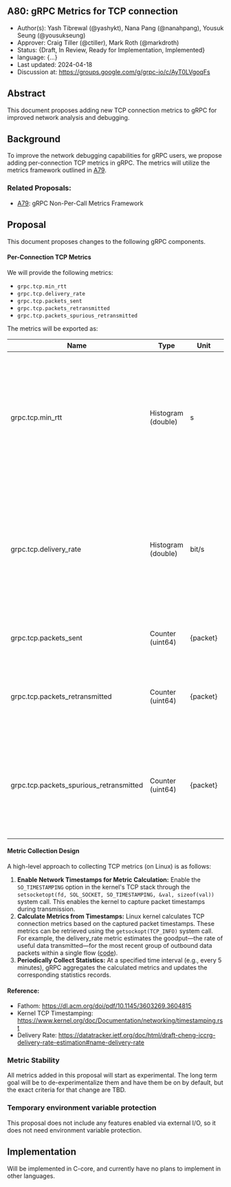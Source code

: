 A80: gRPC Metrics for TCP connection
----
* Author(s):  Yash Tibrewal (@yashykt), Nana Pang (@nanahpang), Yousuk Seung (@yousukseung)
* Approver: Craig Tiller (@ctiller), Mark Roth (@markdroth)
* Status: {Draft, In Review, Ready for Implementation, Implemented}
* language: {...}
* Last updated: 2024-04-18
* Discussion at: https://groups.google.com/g/grpc-io/c/AyT0LVgoqFs

## Abstract

This document proposes adding new TCP connection metrics to gRPC for improved network analysis and debugging.

## Background

To improve the network debugging capabilities for gRPC users, we propose adding per-connection TCP metrics in gRPC. The metrics will utilize the metrics framework outlined in  [A79].

### Related Proposals: 
* [A79]: gRPC Non-Per-Call Metrics Framework

[A79]: A79-non-per-call-metrics-architecture.md

## Proposal

This document proposes changes to the following gRPC components.

#### Per-Connection TCP Metrics

We will provide the following metrics:
- `grpc.tcp.min_rtt`
- `grpc.tcp.delivery_rate`
- `grpc.tcp.packets_sent`
- `grpc.tcp.packets_retransmitted`
- `grpc.tcp.packets_spurious_retransmitted`

The metrics will be exported as:

| Name          | Type  | Unit  | Labels  | Description |
| ------------- | ----- | ----- | ------- | ----------- |
| grpc.tcp.min_rtt | Histogram (double) | s | None | Records TCP's current estimate of minimum round trip time (RTT), typically used as an indication of the network health between two endpoints.<br /> RTT = packet acked timestamp - packet sent timestamp. |
| grpc.tcp.delivery_rate | Histogram (double) | bit/s | None | Records latest goodput measured of the TCP connection. <br /> Elapsed time = packet acked timestamp - last packet acked timestamp. <br /> Delivery rate = packet acked bytes / elapsed time. |
| grpc.tcp.packets_sent | Counter (uint64) | {packet} | None | Records total packets TCP sends in the calculation period. |
| grpc.tcp.packets_retransmitted | Counter (uint64) | {packet} | None | Records total packets lost in the calculation period, including lost or spuriously retransmitted packets. |
| grpc.tcp.packets_spurious_retransmitted | Counter (uint64) | {packet} | None | Records total packets spuriously retransmitted packets in the calculation period. These are retransmissions that TCP later discovered unnecessary.|


#### Metric Collection Design

A high-level approach to collecting TCP metrics (on Linux) is as follows:
1) **Enable Network Timestamps for Metric Calculation:** Enable the `SO_TIMESTAMPING` option in the kernel's TCP stack through the `setsocketopt(fd, SOL_SOCKET, SO_TIMESTAMPING, &val, sizeof(val))` system call. This enables the kernel to capture packet timestamps during transmission.
2) **Calculate Metrics from Timestamps:**  Linux kernel calculates TCP connection metrics based on the captured packet timestamps. These metrics can be retrieved using the `getsockopt(TCP_INFO)` system call. For example, the delivery_rate metric estimates the goodput—the rate of useful data transmitted—for the most recent group of outbound data packets within a single flow ([code](https://elixir.bootlin.com/linux/v5.11.1/source/net/ipv4/tcp.c#L391)).
3) **Periodically Collect Statistics:** At a specified time interval (e.g., every 5 minutes), gRPC aggregates the calculated metrics and updates the corresponding statistics records.


#### Reference: 
* Fathom: https://dl.acm.org/doi/pdf/10.1145/3603269.3604815
* Kernel TCP Timestamping: https://www.kernel.org/doc/Documentation/networking/timestamping.rst
* Delivery Rate: https://datatracker.ietf.org/doc/html/draft-cheng-iccrg-delivery-rate-estimation#name-delivery-rate

### Metric Stability

All metrics added in this proposal will start as experimental. The long term goal will be to
de-experimentalize them and have them be on by default, but the exact
criteria for that change are TBD.

### Temporary environment variable protection

This proposal does not include any features enabled via external I/O, so
it does not need environment variable protection.

## Implementation

Will be implemented in C-core, and currently have no plans to implement in other languages.
